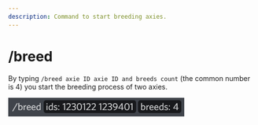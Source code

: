 ```yaml
---
description: Command to start breeding axies.
---
```


# /breed

By typing `/breed axie ID axie ID and breeds count` (the common number is 4) you start the breeding process of two axies.

![command example](<../../.gitbook/assets/image (10).png>)
